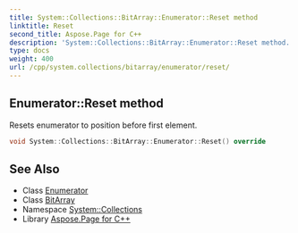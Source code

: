 ```yaml
---
title: System::Collections::BitArray::Enumerator::Reset method
linktitle: Reset
second_title: Aspose.Page for C++
description: 'System::Collections::BitArray::Enumerator::Reset method. Resets enumerator to position before first element in C++.'
type: docs
weight: 400
url: /cpp/system.collections/bitarray/enumerator/reset/
---
```

## Enumerator::Reset method


Resets enumerator to position before first element.

```cpp
void System::Collections::BitArray::Enumerator::Reset() override
```

## See Also

* Class [Enumerator](../)
* Class [BitArray](../../)
* Namespace [System::Collections](../../../)
* Library [Aspose.Page for C++](../../../../)
